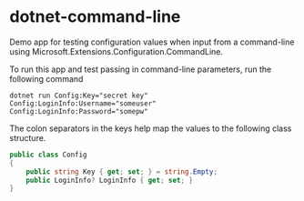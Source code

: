 # dotnet-command-line
Demo app for testing configuration values when input from a command-line using Microsoft.Extensions.Configuration.CommandLine.

To run this app and test passing in command-line parameters, run the following command

`dotnet run Config:Key="secret key" Config:LoginInfo:Username="someuser" Config:LoginInfo:Password="somepw"`

The colon separators in the keys help map the values to the following class structure.

```C#
public class Config
{
    public string Key { get; set; } = string.Empty;
    public LoginInfo? LoginInfo { get; set; }
}
```
